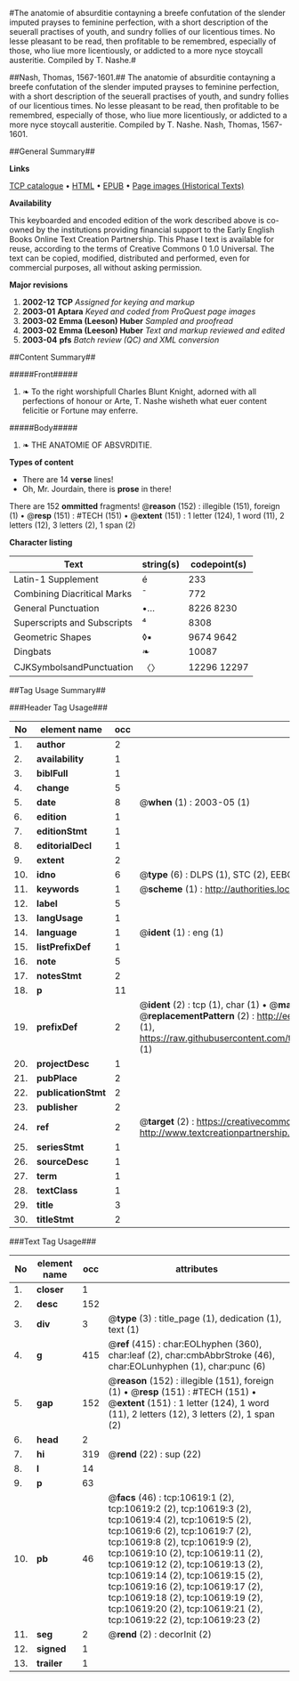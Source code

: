 #The anatomie of absurditie contayning a breefe confutation of the slender imputed prayses to feminine perfection, with a short description of the seuerall practises of youth, and sundry follies of our licentious times. No lesse pleasant to be read, then profitable to be remembred, especially of those, who liue more licentiously, or addicted to a more nyce stoycall austeritie. Compiled by T. Nashe.#

##Nash, Thomas, 1567-1601.##
The anatomie of absurditie contayning a breefe confutation of the slender imputed prayses to feminine perfection, with a short description of the seuerall practises of youth, and sundry follies of our licentious times. No lesse pleasant to be read, then profitable to be remembred, especially of those, who liue more licentiously, or addicted to a more nyce stoycall austeritie. Compiled by T. Nashe.
Nash, Thomas, 1567-1601.

##General Summary##

**Links**

[TCP catalogue](http://www.ota.ox.ac.uk/tcp/)  • 
[HTML](http://tei.it.ox.ac.uk/tcp/Texts-HTML/free/A08/A08000.html)  • 
[EPUB](http://tei.it.ox.ac.uk/tcp/Texts-EPUB/free/A08/A08000.epub) • 
[Page images (Historical Texts)](https://data.historicaltexts.jisc.ac.uk/view?pubId=eebo-99845700e&pageId=eebo-99845700e-10619-1)

**Availability**

This keyboarded and encoded edition of the
	       work described above is co-owned by the institutions
	       providing financial support to the Early English Books
	       Online Text Creation Partnership. This Phase I text is
	       available for reuse, according to the terms of Creative
	       Commons 0 1.0 Universal. The text can be copied,
	       modified, distributed and performed, even for
	       commercial purposes, all without asking permission.

**Major revisions**

1. __2002-12__ __TCP__ *Assigned for keying and markup*
1. __2003-01__ __Aptara__ *Keyed and coded from ProQuest page images*
1. __2003-02__ __Emma (Leeson) Huber__ *Sampled and proofread*
1. __2003-02__ __Emma (Leeson) Huber__ *Text and markup reviewed and edited*
1. __2003-04__ __pfs__ *Batch review (QC) and XML conversion*

##Content Summary##

#####Front#####

1. ❧ To the right worshipfull Charles
Blunt Knight, adorned with all perfections of honour
or Arte, T. Nashe wisheth what euer content felicitie
or Fortune may enferre.

#####Body#####

1. ❧ THE ANATOMIE
OF ABSVRDITIE.

**Types of content**

  * There are 14 **verse** lines!
  * Oh, Mr. Jourdain, there is **prose** in there!

There are 152 **ommitted** fragments! 
 @__reason__ (152) : illegible (151), foreign (1)  •  @__resp__ (151) : #TECH (151)  •  @__extent__ (151) : 1 letter (124), 1 word (11), 2 letters (12), 3 letters (2), 1 span (2)

**Character listing**


|Text|string(s)|codepoint(s)|
|---|---|---|
|Latin-1 Supplement|é|233|
|Combining             Diacritical Marks|̄|772|
|General Punctuation|•…|8226 8230|
|Superscripts             and Subscripts|⁴|8308|
|Geometric Shapes|◊▪|9674 9642|
|Dingbats|❧|10087|
|CJKSymbolsandPunctuation|〈〉|12296 12297|

##Tag Usage Summary##

###Header Tag Usage###

|No|element name|occ|attributes|
|---|---|---|---|
|1.|__author__|2||
|2.|__availability__|1||
|3.|__biblFull__|1||
|4.|__change__|5||
|5.|__date__|8| @__when__ (1) : 2003-05 (1)|
|6.|__edition__|1||
|7.|__editionStmt__|1||
|8.|__editorialDecl__|1||
|9.|__extent__|2||
|10.|__idno__|6| @__type__ (6) : DLPS (1), STC (2), EEBO-CITATION (1), PROQUEST (1), VID (1)|
|11.|__keywords__|1| @__scheme__ (1) : http://authorities.loc.gov/ (1)|
|12.|__label__|5||
|13.|__langUsage__|1||
|14.|__language__|1| @__ident__ (1) : eng (1)|
|15.|__listPrefixDef__|1||
|16.|__note__|5||
|17.|__notesStmt__|2||
|18.|__p__|11||
|19.|__prefixDef__|2| @__ident__ (2) : tcp (1), char (1)  •  @__matchPattern__ (2) : ([0-9\-]+):([0-9IVX]+) (1), (.+) (1)  •  @__replacementPattern__ (2) : http://eebo.chadwyck.com/downloadtiff?vid=$1&page=$2 (1), https://raw.githubusercontent.com/textcreationpartnership/Texts/master/tcpchars.xml#$1 (1)|
|20.|__projectDesc__|1||
|21.|__pubPlace__|2||
|22.|__publicationStmt__|2||
|23.|__publisher__|2||
|24.|__ref__|2| @__target__ (2) : https://creativecommons.org/publicdomain/zero/1.0/ (1), http://www.textcreationpartnership.org/docs/. (1)|
|25.|__seriesStmt__|1||
|26.|__sourceDesc__|1||
|27.|__term__|1||
|28.|__textClass__|1||
|29.|__title__|3||
|30.|__titleStmt__|2||


###Text Tag Usage###

|No|element name|occ|attributes|
|---|---|---|---|
|1.|__closer__|1||
|2.|__desc__|152||
|3.|__div__|3| @__type__ (3) : title_page (1), dedication (1), text (1)|
|4.|__g__|415| @__ref__ (415) : char:EOLhyphen (360), char:leaf (2), char:cmbAbbrStroke (46), char:EOLunhyphen (1), char:punc (6)|
|5.|__gap__|152| @__reason__ (152) : illegible (151), foreign (1)  •  @__resp__ (151) : #TECH (151)  •  @__extent__ (151) : 1 letter (124), 1 word (11), 2 letters (12), 3 letters (2), 1 span (2)|
|6.|__head__|2||
|7.|__hi__|319| @__rend__ (22) : sup (22)|
|8.|__l__|14||
|9.|__p__|63||
|10.|__pb__|46| @__facs__ (46) : tcp:10619:1 (2), tcp:10619:2 (2), tcp:10619:3 (2), tcp:10619:4 (2), tcp:10619:5 (2), tcp:10619:6 (2), tcp:10619:7 (2), tcp:10619:8 (2), tcp:10619:9 (2), tcp:10619:10 (2), tcp:10619:11 (2), tcp:10619:12 (2), tcp:10619:13 (2), tcp:10619:14 (2), tcp:10619:15 (2), tcp:10619:16 (2), tcp:10619:17 (2), tcp:10619:18 (2), tcp:10619:19 (2), tcp:10619:20 (2), tcp:10619:21 (2), tcp:10619:22 (2), tcp:10619:23 (2)|
|11.|__seg__|2| @__rend__ (2) : decorInit (2)|
|12.|__signed__|1||
|13.|__trailer__|1||
